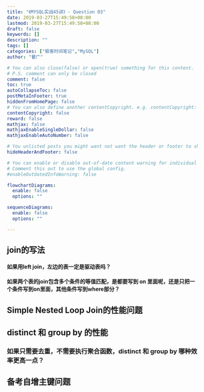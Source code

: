 ```yaml
---
title: "《MYSQL实战45讲》- Question 03"
date: 2019-03-27T15:49:58+08:00
lastmod: 2019-03-27T15:49:58+08:00
draft: false
keywords: []
description: ""
tags: []
categories: ["极客时间笔记","MySQL"]
author: "瞿广"

# You can also close(false) or open(true) something for this content.
# P.S. comment can only be closed
comment: false
toc: true
autoCollapseToc: false
postMetaInFooter: true
hiddenFromHomePage: false
# You can also define another contentCopyright. e.g. contentCopyright: "This is another copyright."
contentCopyright: false
reward: false
mathjax: false
mathjaxEnableSingleDollar: false
mathjaxEnableAutoNumber: false

# You unlisted posts you might want not want the header or footer to show
hideHeaderAndFooter: false

# You can enable or disable out-of-date content warning for individual post.
# Comment this out to use the global config.
#enableOutdatedInfoWarning: false

flowchartDiagrams:
  enable: false
  options: ""

sequenceDiagrams: 
  enable: false
  options: ""

---
```


<!--more-->

## join的写法

####  如果用left join，左边的表一定是驱动表吗？

#### 如果两个表的join包含多个条件的等值匹配，是都要写到 on 里面呢，还是只把一个条件写到on里面，其他条件写到where部分？

## Simple Nested Loop Join的性能问题

## distinct 和 group by 的性能

### 如果只需要去重，不需要执行聚合函数，distinct 和 group by 哪种效率更高一点？


## 备考自增主键问题

